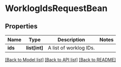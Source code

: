 # WorklogIdsRequestBean

## Properties
Name | Type | Description | Notes
------------ | ------------- | ------------- | -------------
**ids** | **list[int]** | A list of worklog IDs. | 

[[Back to Model list]](../README.md#documentation-for-models) [[Back to API list]](../README.md#documentation-for-api-endpoints) [[Back to README]](../README.md)

